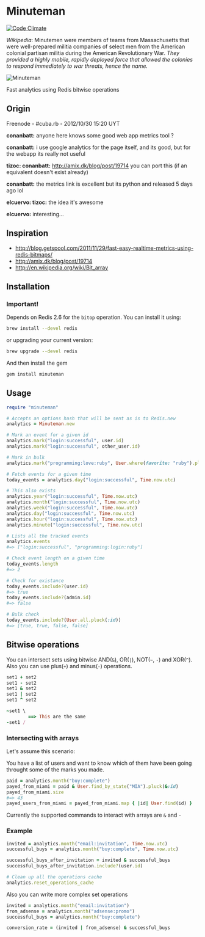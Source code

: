 # Minuteman
[![Code Climate](https://codeclimate.com/badge.png)](https://codeclimate.com/github/elcuervo/minuteman)

_Wikipedia_: Minutemen were members of teams from Massachusetts that were well-prepared
militia companies of select men from the American colonial partisan militia
during the American Revolutionary War. _They provided a highly mobile, rapidly
deployed force that allowed the colonies to respond immediately to war threats,
hence the name._

![Minuteman](http://upload.wikimedia.org/wikipedia/commons/thumb/4/4b/Minute_Man_Statue_Lexington_Massachusetts_cropped.jpg/220px-Minute_Man_Statue_Lexington_Massachusetts_cropped.jpg)

Fast analytics using Redis bitwise operations

## Origin
Freenode - #cuba.rb - 2012/10/30 15:20 UYT

**conanbatt:** anyone here knows some good web app metrics tool ?

**conanbatt:** i use google analytics for the page itself, and its good, but for the webapp its really not useful

**tizoc: conanbatt:** http://amix.dk/blog/post/19714 you can port this (if an equivalent doesn't exist already)

**conanbatt:** the metrics link is excellent but its python and released 5 days ago lol

**elcuervo: tizoc:** the idea it's awesome

**elcuervo:** interesting...


## Inspiration

* http://blog.getspool.com/2011/11/29/fast-easy-realtime-metrics-using-redis-bitmaps/
* http://amix.dk/blog/post/19714
* http://en.wikipedia.org/wiki/Bit_array

## Installation

### Important!

Depends on Redis 2.6 for the `bitop` operation. You can install it using:

```bash
brew install --devel redis
```

or upgrading your current version:

```bash
brew upgrade --devel redis
```

And then install the gem

```bash
gem install minuteman
```

## Usage

```ruby
require "minuteman"

# Accepts an options hash that will be sent as is to Redis.new
analytics = Minuteman.new

# Mark an event for a given id
analytics.mark("login:successful", user.id)
analytics.mark("login:successful", other_user.id)

# Mark in bulk
analytics.mark("programming:love:ruby", User.where(favorite: "ruby").pluck(:id))

# Fetch events for a given time
today_events = analytics.day("login:successful", Time.now.utc)

# This also exists
analytics.year("login:successful", Time.now.utc)
analytics.month("login:successful", Time.now.utc)
analytics.week("login:successful", Time.now.utc)
analytics.day("login:successful", Time.now.utc)
analytics.hour("login:successful", Time.now.utc)
analytics.minute("login:successful", Time.now.utc)

# Lists all the tracked events
analytics.events
#=> ["login:successful", "programming:login:ruby"]

# Check event length on a given time
today_events.length
#=> 2

# Check for existance
today_events.include?(user.id)
#=> true
today_events.include?(admin.id)
#=> false

# Bulk check
today_events.include?(User.all.pluck(:id))
#=> [true, true, false, false]
```

## Bitwise operations

You can intersect sets using bitwise AND(`&`), OR(`|`), NOT(`~`, `-`) and XOR(`^`).
Also you can use plus(`+`) and minus(`-`) operations.

```ruby
set1 + set2
set1 - set2
set1 & set2
set1 | set2
set1 ^ set2

~set1 \
        ==> This are the same
-set1 /
```

### Intersecting with arrays

Let's assume this scenario:

You have a list of users and want to know which of them have been going throught
some of the marks you made.

```ruby
paid = analytics.month("buy:complete")
payed_from_miami = paid & User.find_by_state("MIA").pluck(&:id)
payed_from_miami.size
#=> 43
payed_users_from_miami = payed_from_miami.map { |id| User.find(id) }
```

Currently the supported commands to interact with arrays are `&` and `-`

### Example

```ruby
invited = analytics.month("email:invitation", Time.now.utc)
successful_buys = analytics.month("buy:complete", Time.now.utc)

successful_buys_after_invitation = invited & successful_buys
successful_buys_after_invitation.include?(user.id)

# Clean up all the operations cache
analytics.reset_operations_cache
```

Also you can write more complex set operations

```ruby
invited = analytics.month("email:invitation")
from_adsense = analytics.month("adsense:promo")
successful_buys = analytics.month("buy:complete")

conversion_rate = (invited | from_adsense) & successful_buys
```
